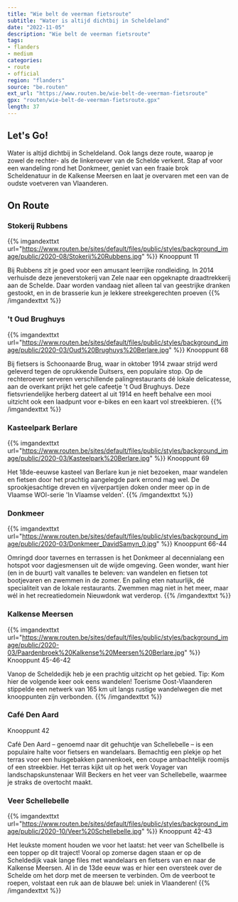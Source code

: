 ```yaml
---
title: "Wie belt de veerman fietsroute"
subtitle: "Water is altijd dichtbij in Scheldeland"
date: "2022-11-05"
description: "Wie belt de veerman fietsroute"
tags:
- flanders
- medium
categories:
- route
- official
region: "flanders"
source: "be.routen"
ext_url: "https://www.routen.be/wie-belt-de-veerman-fietsroute"
gpx: "routen/wie-belt-de-veerman-fietsroute.gpx"
length: 37
---
```


## Let's Go!

Water is altijd dichtbij in Scheldeland. Ook langs deze route, waarop je zowel de rechter- als de linkeroever van de Schelde verkent. Stap af voor een wandeling rond het Donkmeer, geniet van een fraaie brok Scheldenatuur in de Kalkense Meersen en laat je overvaren met een van de oudste voetveren van Vlaanderen.

## On Route

### Stokerij Rubbens

{{% imgandexttxt url="https://www.routen.be/sites/default/files/public/styles/background_image/public/2020-08/Stokerij%20Rubbens.jpg" %}}
Knooppunt 11

Bij Rubbens zit je goed voor een amusant leerrijke rondleiding. In 2014 verhuisde deze jeneverstokerij van Zele naar een opgeknapte draadtrekkerij aan de Schelde. Daar worden vandaag niet alleen tal van geestrijke dranken gestookt, en in de brasserie kun je lekkere streekgerechten proeven
{{% /imgandexttxt %}}

### 't Oud Brughuys

{{% imgandexttxt url="https://www.routen.be/sites/default/files/public/styles/background_image/public/2020-03/Oud%20Brughuys%20Berlare.jpg" %}}
Knooppunt 68

Bij fietsers is Schoonaarde Brug, waar in oktober 1914 zwaar strijd werd geleverd tegen de oprukkende Duitsers, een populaire stop. Op de rechteroever serveren verschillende palingrestaurants dé lokale delicatesse, aan de overkant prijkt het gele cafeetje 't Oud Brughuys. Deze fietsvriendelijke herberg dateert al uit 1914 en heeft behalve een mooi uitzicht ook een laadpunt voor e-bikes en een kaart vol streekbieren.
{{% /imgandexttxt %}}

### Kasteelpark Berlare

{{% imgandexttxt url="https://www.routen.be/sites/default/files/public/styles/background_image/public/2020-03/Kasteelpark%20Berlare.jpg" %}}
Knooppunt 69

Het 18de-eeuwse kasteel van Berlare kun je niet bezoeken, maar wandelen en fietsen door het prachtig aangelegde park errond mag wel. De sprookjesachtige dreven en vijverpartijen doken onder meer op in de Vlaamse WOI-serie 'In Vlaamse velden'.
{{% /imgandexttxt %}}

### Donkmeer

{{% imgandexttxt url="https://www.routen.be/sites/default/files/public/styles/background_image/public/2020-03/Donkmeer_DavidSamyn_0.jpg" %}}
Knooppunt 66-44

Omringd door tavernes en terrassen is het Donkmeer al decennialang een hotspot voor dagjesmensen uit de wijde omgeving. Geen wonder, want hier (en in de buurt) valt vanalles te beleven: van wandelen en fietsen tot bootjevaren en zwemmen in de zomer. En paling eten natuurlijk, dé specialiteit van de lokale restaurants. Zwemmen mag niet in het meer, maar wél in het recreatiedomein Nieuwdonk wat verderop.
{{% /imgandexttxt %}}

### Kalkense Meersen

{{% imgandexttxt url="https://www.routen.be/sites/default/files/public/styles/background_image/public/2020-03/Paardenbroek%20Kalkense%20Meersen%20Berlare.jpg" %}}
Knooppunt 45-46-42

Vanop de Scheldedijk heb je een prachtig uitzicht op het gebied. Tip: Kom hier de volgende keer ook eens wandelen! Toerisme Oost-Vlaanderen stippelde een netwerk van 165 km uit langs rustige wandelwegen die met knooppunten zijn verbonden.
{{% /imgandexttxt %}}

### Café Den Aard

Knooppunt 42

Café Den Aard – genoemd naar dit gehuchtje van Schellebelle – is een populaire halte voor fietsers en wandelaars. Bemachtig een plekje op het terras voor een huisgebakken pannenkoek, een coupe ambachtelijk roomijs of een streekbier. Het terras kijkt uit op het werk Voyager van landschapskunstenaar Will Beckers en het veer van Schellebelle, waarmee je straks de overtocht maakt.

### Veer Schellebelle

{{% imgandexttxt url="https://www.routen.be/sites/default/files/public/styles/background_image/public/2020-10/Veer%20Schellebelle.jpg" %}}
Knooppunt 42-43

Het leukste moment houden we voor het laatst: het veer van Schellbelle is een topper op dit traject! Vooral op zomerse dagen staan er op de Scheldedijk vaak lange files met wandelaars en fietsers van en naar de Kalkense Meersen. Al in de 13de eeuw was er hier een oversteek over de Schelde om het dorp met de meersen te verbinden. Om de veerboot te roepen, volstaat een ruk aan de blauwe bel: uniek in Vlaanderen!
{{% /imgandexttxt %}}


